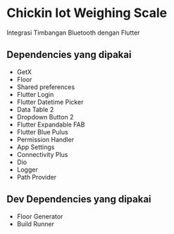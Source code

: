 # Chickin Iot Weighing Scale

Integrasi Timbangan Bluetooth dengan Flutter

## Dependencies yang dipakai
- GetX
- Floor
- Shared preferences
- Flutter Login
- Flutter Datetime Picker
- Data Table 2
- Dropdown Button 2
- Flutter Expandable FAB
- Flutter Blue Pulus
- Permission Handler
- App Settings
- Connectivity Plus
- Dio
- Logger
- Path Provider

## Dev Dependencies yang dipakai
- Floor Generator
- Build Runner
